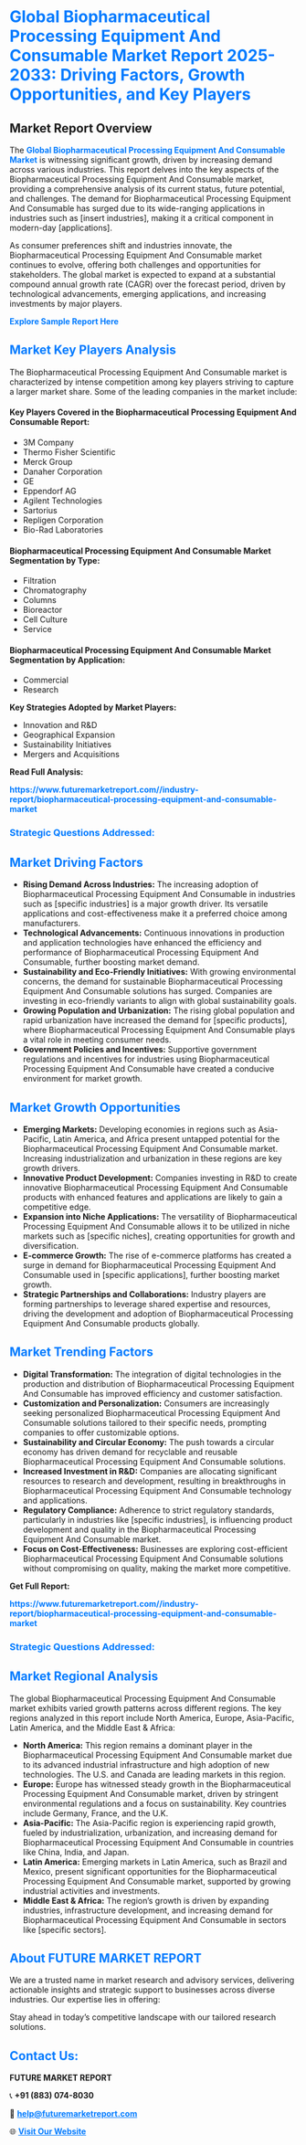 <h1 style="color: #007BFF;">Global Biopharmaceutical Processing Equipment And Consumable Market Report 2025-2033: Driving Factors, Growth Opportunities, and Key Players</h1>

<section id="overview">
<h2>Market Report Overview</h2>
<p>The <a href="https://www.futuremarketreport.com//industry-report/biopharmaceutical-processing-equipment-and-consumable-market" style="color: #007BFF; text-decoration: none;"><strong>Global Biopharmaceutical Processing Equipment And Consumable Market</strong></a> is witnessing significant growth, driven by increasing demand across various industries. This report delves into the key aspects of the Biopharmaceutical Processing Equipment And Consumable market, providing a comprehensive analysis of its current status, future potential, and challenges. The demand for Biopharmaceutical Processing Equipment And Consumable has surged due to its wide-ranging applications in industries such as [insert industries], making it a critical component in modern-day [applications].</p>
<p>As consumer preferences shift and industries innovate, the Biopharmaceutical Processing Equipment And Consumable market continues to evolve, offering both challenges and opportunities for stakeholders. The global market is expected to expand at a substantial compound annual growth rate (CAGR) over the forecast period, driven by technological advancements, emerging applications, and increasing investments by major players.</p>
</section>

<section id="overview">
<p><a href="https://www.futuremarketreport.com//request-sample/reportId=64595" style="color: #007BFF; text-decoration: none;"><strong>Explore Sample Report Here</strong></a></p>
</section>

<section id="key-players">
<h2 style="color: #007BFF;">Market Key Players Analysis</h2>
<p>The Biopharmaceutical Processing Equipment And Consumable market is characterized by intense competition among key players striving to capture a larger market share. Some of the leading companies in the market include:</p>
<h4>Key Players Covered in the Biopharmaceutical Processing Equipment And Consumable Report:</h4>
<ul><li>3M Company</li><li>Thermo Fisher Scientific</li><li>Merck Group</li><li>Danaher Corporation</li><li>GE</li><li>Eppendorf AG</li><li>Agilent Technologies</li><li>Sartorius</li><li>Repligen Corporation</li><li>Bio-Rad Laboratories</li></ul>
<h4>Biopharmaceutical Processing Equipment And Consumable Market Segmentation by Type:</h4>
<ul><li>Filtration</li><li>Chromatography</li><li>Columns</li><li>Bioreactor</li><li>Cell Culture</li><li>Service</li></ul>

<h4>Biopharmaceutical Processing Equipment And Consumable Market Segmentation by Application:</h4>
<ul><li>Commercial</li><li>Research</li></ul>
<p><strong>Key Strategies Adopted by Market Players:</strong></p>
<ul>
<li>Innovation and R&D</li>
<li>Geographical Expansion</li>
<li>Sustainability Initiatives</li>
<li>Mergers and Acquisitions</li>
</ul>
</section>

<section>
<p><strong>Read Full Analysis: </strong></p><a href="https://www.futuremarketreport.com//industry-report/biopharmaceutical-processing-equipment-and-consumable-market" style="color: #007BFF; text-decoration: none;"><strong>https://www.futuremarketreport.com//industry-report/biopharmaceutical-processing-equipment-and-consumable-market</strong></a>
<h3 style="color: #007BFF;">Strategic Questions Addressed:</h3>
</section>

<section id="driving-factors">
<h2 style="color: #007BFF;">Market Driving Factors</h2>
<ul>
<li><strong>Rising Demand Across Industries:</strong> The increasing adoption of Biopharmaceutical Processing Equipment And Consumable in industries such as [specific industries] is a major growth driver. Its versatile applications and cost-effectiveness make it a preferred choice among manufacturers.</li>
<li><strong>Technological Advancements:</strong> Continuous innovations in production and application technologies have enhanced the efficiency and performance of Biopharmaceutical Processing Equipment And Consumable, further boosting market demand.</li>
<li><strong>Sustainability and Eco-Friendly Initiatives:</strong> With growing environmental concerns, the demand for sustainable Biopharmaceutical Processing Equipment And Consumable solutions has surged. Companies are investing in eco-friendly variants to align with global sustainability goals.</li>
<li><strong>Growing Population and Urbanization:</strong> The rising global population and rapid urbanization have increased the demand for [specific products], where Biopharmaceutical Processing Equipment And Consumable plays a vital role in meeting consumer needs.</li>
<li><strong>Government Policies and Incentives:</strong> Supportive government regulations and incentives for industries using Biopharmaceutical Processing Equipment And Consumable have created a conducive environment for market growth.</li>
</ul>
</section>

<section id="growth-opportunities">
<h2 style="color: #007BFF;">Market Growth Opportunities</h2>
<ul>
<li><strong>Emerging Markets:</strong> Developing economies in regions such as Asia-Pacific, Latin America, and Africa present untapped potential for the Biopharmaceutical Processing Equipment And Consumable market. Increasing industrialization and urbanization in these regions are key growth drivers.</li>
<li><strong>Innovative Product Development:</strong> Companies investing in R&D to create innovative Biopharmaceutical Processing Equipment And Consumable products with enhanced features and applications are likely to gain a competitive edge.</li>
<li><strong>Expansion into Niche Applications:</strong> The versatility of Biopharmaceutical Processing Equipment And Consumable allows it to be utilized in niche markets such as [specific niches], creating opportunities for growth and diversification.</li>
<li><strong>E-commerce Growth:</strong> The rise of e-commerce platforms has created a surge in demand for Biopharmaceutical Processing Equipment And Consumable used in [specific applications], further boosting market growth.</li>
<li><strong>Strategic Partnerships and Collaborations:</strong> Industry players are forming partnerships to leverage shared expertise and resources, driving the development and adoption of Biopharmaceutical Processing Equipment And Consumable products globally.</li>
</ul>
</section>

<section id="trending-factors">
<h2 style="color: #007BFF;">Market Trending Factors</h2>
<ul>
<li><strong>Digital Transformation:</strong> The integration of digital technologies in the production and distribution of Biopharmaceutical Processing Equipment And Consumable has improved efficiency and customer satisfaction.</li>
<li><strong>Customization and Personalization:</strong> Consumers are increasingly seeking personalized Biopharmaceutical Processing Equipment And Consumable solutions tailored to their specific needs, prompting companies to offer customizable options.</li>
<li><strong>Sustainability and Circular Economy:</strong> The push towards a circular economy has driven demand for recyclable and reusable Biopharmaceutical Processing Equipment And Consumable solutions.</li>
<li><strong>Increased Investment in R&D:</strong> Companies are allocating significant resources to research and development, resulting in breakthroughs in Biopharmaceutical Processing Equipment And Consumable technology and applications.</li>
<li><strong>Regulatory Compliance:</strong> Adherence to strict regulatory standards, particularly in industries like [specific industries], is influencing product development and quality in the Biopharmaceutical Processing Equipment And Consumable market.</li>
<li><strong>Focus on Cost-Effectiveness:</strong> Businesses are exploring cost-efficient Biopharmaceutical Processing Equipment And Consumable solutions without compromising on quality, making the market more competitive.</li>
</ul>
</section>

<section>
<p><strong>Get Full Report: </strong></p><a href="https://www.futuremarketreport.com//industry-report/biopharmaceutical-processing-equipment-and-consumable-market" style="color: #007BFF; text-decoration: none;"><strong>https://www.futuremarketreport.com//industry-report/biopharmaceutical-processing-equipment-and-consumable-market</strong></a>
<h3 style="color: #007BFF;">Strategic Questions Addressed:</h3>
</section>


<section id="regional-analysis">
<h2 style="color: #007BFF;">Market Regional Analysis</h2>
<p>The global Biopharmaceutical Processing Equipment And Consumable market exhibits varied growth patterns across different regions. The key regions analyzed in this report include North America, Europe, Asia-Pacific, Latin America, and the Middle East & Africa:</p>
<ul>
<li><strong>North America:</strong> This region remains a dominant player in the Biopharmaceutical Processing Equipment And Consumable market due to its advanced industrial infrastructure and high adoption of new technologies. The U.S. and Canada are leading markets in this region.</li>
<li><strong>Europe:</strong> Europe has witnessed steady growth in the Biopharmaceutical Processing Equipment And Consumable market, driven by stringent environmental regulations and a focus on sustainability. Key countries include Germany, France, and the U.K.</li>
<li><strong>Asia-Pacific:</strong> The Asia-Pacific region is experiencing rapid growth, fueled by industrialization, urbanization, and increasing demand for Biopharmaceutical Processing Equipment And Consumable in countries like China, India, and Japan.</li>
<li><strong>Latin America:</strong> Emerging markets in Latin America, such as Brazil and Mexico, present significant opportunities for the Biopharmaceutical Processing Equipment And Consumable market, supported by growing industrial activities and investments.</li>
<li><strong>Middle East & Africa:</strong> The region’s growth is driven by expanding industries, infrastructure development, and increasing demand for Biopharmaceutical Processing Equipment And Consumable in sectors like [specific sectors].</li>
</ul>
</section>

<footer>
<h2 style="color: #007BFF;">About FUTURE MARKET REPORT</h2>
<p>We are a trusted name in market research and advisory services, delivering actionable insights and strategic support to businesses across diverse industries. Our expertise lies in offering:</p>

<p>Stay ahead in today’s competitive landscape with our tailored research solutions.</p>

<h2 style="color: #007BFF;">Contact Us:</h2>
<p><strong>FUTURE MARKET REPORT</strong></p>
<p>📞 <strong>+91 (883) 074-8030</strong></p>
<p>📧 <strong><a href="mailto:help@futuremarketreport.com" style="color: #007BFF;">help@futuremarketreport.com</a></strong></p>
<p>🌐 <strong><a href="https://www.futuremarketreport.com/" style="color: #007BFF;">Visit Our Website</a></strong></p>
</footer>